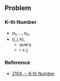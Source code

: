 
## Problem

### K-th Number
* $a_{1}, \ldots, a_{n}$,
* $(i, j, k)$,
    * query
    * $i \le j$,

### Reference
* [2104 \-\- K\-th Number](http://poj.org/problem?id=2104)
